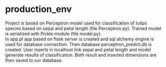 # production_env

Project is based on Perceptron model used for classification of tulips species based on sepal and petal length (file Perceptron.py). 
Trained model is serialized with Pickle module (file model.py).  
In app.pl app based on flask server is created and sql alchemy engine is used for database connection. Then database perceptron_predict.db is created. User inserts in localhost link sepal and petal length and model generate results of classification. Both result and inserted dimensions are then saved to our database. 
